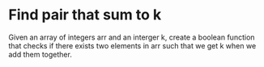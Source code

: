 # Find pair that sum to k

Given an array of integers arr and an interger k, create
a boolean function that checks if there exists two elements in arr
such that we get k when we add them together.
